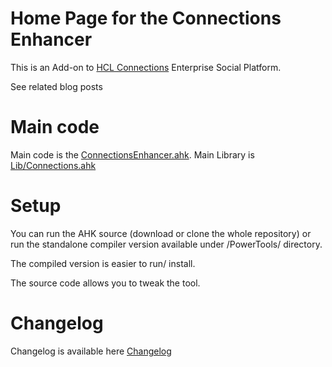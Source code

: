 # Home Page for the Connections Enhancer
This is an Add-on to [HCL Connections](https://www.hcltechsw.com/products/connections) Enterprise Social Platform.

See related blog posts

# Main code
Main code is the [ConnectionsEnhancer.ahk](https://github.com/tdalon/ahk/blob/master/ConnectionsEnhancer.ahk).
Main Library is [Lib/Connections.ahk](https://github.com/tdalon/ahk/blob/master/Lib/Connections.ahk)

# Setup
You can run the AHK source (download or clone the whole repository) or run the standalone compiler version available under /PowerTools/ directory.

The compiled version is easier to run/ install.

The source code allows you to tweak the tool.

# Changelog

Changelog is available here [Changelog](Connections-Enhancer-(Changelog).md)
